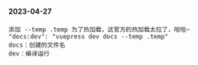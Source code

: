 #### 2023-04-27
```
添加 --temp .temp 为了热加载，这官方的热加载太拉了，哈哈~
"docs:dev": "vuepress dev docs --temp .temp"
docs：创建的文件名
dev：编译运行
```
